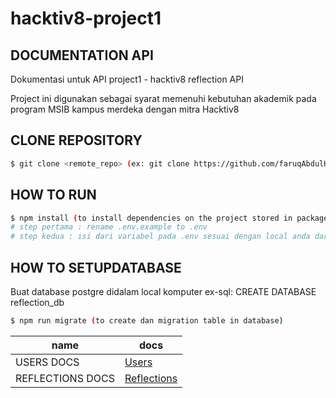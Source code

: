 # hacktiv8-project1

## DOCUMENTATION API
<p> Dokumentasi untuk API project1 - hacktiv8 reflection API </p>

<p> Project ini digunakan sebagai syarat memenuhi kebutuhan akademik pada program MSIB kampus merdeka dengan mitra Hacktiv8 </p>

## CLONE REPOSITORY
```bash
$ git clone <remote_repo> (ex: git clone https://github.com/faruqAbdulHakim/hacktiv8-project1.git)
```

## HOW TO RUN

```bash
$ npm install (to install dependencies on the project stored in package.json)
# step pertama : rename .env.example to .env
# step kedua : isi dari variabel pada .env sesuai dengan local anda dari database dan secret token
```

## HOW TO SETUPDATABASE
<p>Buat database postgre didalam local komputer ex-sql: CREATE DATABASE reflection_db</p>

```bash
$ npm run migrate (to create dan migration table in database)
```

| name           | docs                              |
| -------------- | --------------------------------- |
| USERS DOCS      | [Users](./docs/users.md)          |
| REFLECTIONS DOCS      | [Reflections](./docs/reflection.md)          |